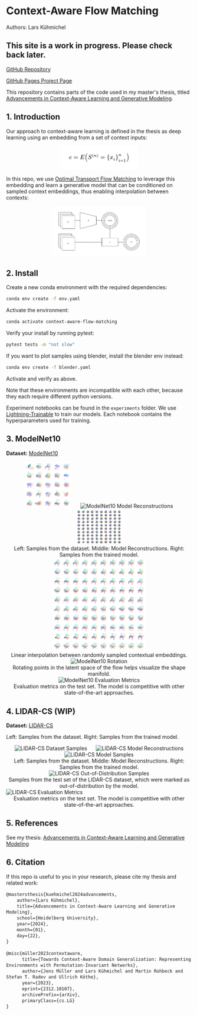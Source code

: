 # Context-Aware Flow Matching

Authors: Lars Kühmichel

## This site is a work in progress. Please check back later.

[GitHub Repository](https://github.com/LarsKue/context-aware-flow-matching)

[GitHub Pages Project Page](https://larskue.github.io/context-aware-flow-matching/)

This repository contains parts of the code used in my master's thesis, titled
[Advancements in Context-Aware Learning and Generative Modeling](docs/thesis.pdf).

## 1. Introduction

Our approach to context-aware learning is defined in the thesis as
deep learning using an embedding from a set of context inputs:

<div align="center">
    <img src="docs/context-aware-learning.webp" alt="Context-Aware Learning">
</div>


In this repo, we use [Optimal Transport Flow Matching](https://arxiv.org/abs/2302.00482) to leverage this
embedding and learn a  generative model that can be conditioned on sampled
context embeddings, thus enabling interpolation between contexts:

<div align="center">
    <img src="docs/context-aware-flow-matching.webp" width=50% alt="Interpolation">
</div>

## 2. Install

Create a new conda environment with the required dependencies:
```bash
conda env create -f env.yaml
```

Activate the environment:
```bash
conda activate context-aware-flow-matching
```

Verify your install by running pytest:
```bash
pytest tests -m "not slow"
```

If you want to plot samples using blender, install the blender env instead:

```bash
conda env create -f blender.yaml
```

Activate and verify as above.

Note that these environments are incompatible with each other,
because they each require different python versions.

Experiment notebooks can be found in the `experiments` folder. We use
[Lightning-Trainable](https://github.com/LarsKue/lightning-trainable)
to train our models. Each notebook contains the hyperparameters used for training.

## 3. ModelNet10

**Dataset:** [ModelNet10](https://3dvision.princeton.edu/projects/2014/3DShapeNets/)

<div align="center">
    <img src="docs/modelnet10/data_samples.webp" width=25% alt="ModelNet10 Dataset Samples" hspace="10">
    <img src="docs/modelnet10/reconstructions.webp" width=25% alt="ModelNet10 Model Reconstructions" hspace="10">
    <img src="docs/modelnet10/model_samples.webp" width=25% alt="ModelNet10 Model Samples" hspace="10">
</div>
<div align="center">
    Left: Samples from the dataset. Middle: Model Reconstructions. Right: Samples from the trained model.
</div>

<div align="center">
    <img src="docs/modelnet10/interpolation.webp" width=50% alt="ModelNet10 Context Interpolation">
</div>
<div align="center">
    Linear interpolation between randomly sampled contextual embeddings.
</div>

<div align="center">
    <img src="docs/modelnet10/rotation.webp" width=50% alt="ModelNet10 Rotation">
</div>
<div align="center">
    Rotating points in the latent space of the flow helps visualize the shape manifold.
</div>

<div align="center">
    <img src="docs/modelnet10/metrics.webp" alt="ModelNet10 Evaluation Metrics">
</div>
<div align="center">
    Evaluation metrics on the test set. The model is competitive with other state-of-the-art approaches.
</div>


## 4. LIDAR-CS (WIP)

**Dataset:** [LIDAR-CS](https://github.com/LiDAR-Perception/LiDAR-CS)

Left: Samples from the dataset. Right: Samples from the trained model.

<div align="center">
    <img src="docs/lidar-cs/data_samples.webp" width=25% alt="LIDAR-CS Dataset Samples" hspace="10">
    <img src="docs/lidar-cs/reconstructions.webp" width=25% alt="LIDAR-CS Model Reconstructions" hspace="10">
    <img src="docs/lidar-cs/model_samples.webp" width=25% alt="LIDAR-CS Model Samples" hspace="10">
</div>
<div align="center">
    Left: Samples from the dataset. Middle: Model Reconstructions. Right: Samples from the trained model.
</div>


<div align="center">
    <img src="docs/lidar-cs/out-of-distribution.webp" width=50% alt="LIDAR-CS Out-of-Distribution Samples">
</div>
<div align="center">
    Samples from the test set of the LIDAR-CS dataset, which were marked as out-of-distribution by the model.
</div>


<div class="row">
    <img src="docs/lidar-cs/metrics.webp" alt="LIDAR-CS Evaluation Metrics">
</div>
<div align="center">
    Evaluation metrics on the test set. The model is competitive with other state-of-the-art approaches.
</div>

## 5. References

See my thesis: [Advancements in Context-Aware Learning and Generative Modeling](docs/thesis.pdf)

## 6. Citation

If this repo is useful to you in your research, please cite my thesis and related work:

```
@mastersthesis{kuehmichel2024advancements,
    author={Lars Kühmichel},
    title={Advancements in Context-Aware Learning and Generative Modeling},
    school={Heidelberg University},
    year={2024},
    month={01},
    day={22},
}

@misc{müller2023contextaware,
      title={Towards Context-Aware Domain Generalization: Representing Environments with Permutation-Invariant Networks}, 
      author={Jens Müller and Lars Kühmichel and Martin Rohbeck and Stefan T. Radev and Ullrich Köthe},
      year={2023},
      eprint={2312.10107},
      archivePrefix={arXiv},
      primaryClass={cs.LG}
}
```
